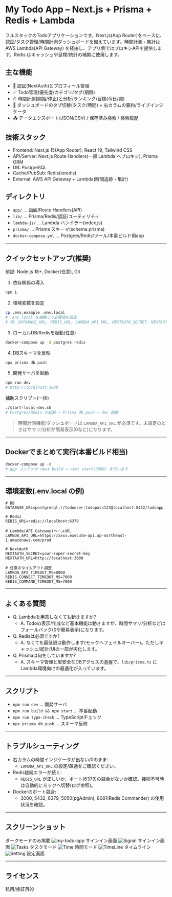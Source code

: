 # My Todo App – Next.js + Prisma + Redis + Lambda

フルスタックのTodoアプリケーションです。Next.js(App Router)をベースに、認証/タスク管理/時間計測ダッシュボードを備えています。時間計測・集計は AWS Lambda(API Gateway) を経由し、アプリ側ではプロキシAPIを提供します。Redis はキャッシュや目標/統計の補助に使用します。

## 主な機能
- 🔐 認証(NextAuth)とプロフィール管理
- ✅ Todo管理(優先度/カテゴリ/タグ/期限)
- ⏱ 時間計測(開始/停止)と分析/ランキング/目標(今日/週)
- 🧭 ダッシュボードのタブ切替(タスク/時間) + 右カラムの要約/ライブインジケータ
- 📤 データエクスポート(JSON/CSV) / 保存済み検索 / 検索履歴

## 技術スタック
- Frontend: Next.js 15(App Router), React 19, Tailwind CSS
- API/Server: Next.js Route Handlers(一部 Lambda へプロキシ), Prisma ORM
- DB: PostgreSQL
- Cache/PubSub: Redis(ioredis)
- External: AWS API Gateway + Lambda(時間追跡・集計)

## ディレクトリ
- `app/` … 画面/Route Handlers(API)
- `lib/` … Prisma/Redis/認証/ユーティリティ
- `lambda-js/` … Lambda ハンドラー(index.js)
- `prisma/` … Prisma スキーマ(schema.prisma)
- `docker-compose.yml` … Postgres/Redis/ツール/本番ビルド用app

---

## クイックセットアップ(推奨)
前提: Node.js 18+, Docker(任意), Git

1) 依存関係の導入
```bash
npm i
```

2) 環境変数を設定
```bash
cp .env.example .env.local
# .env.local を編集して必要値を設定
# 例: DATABASE_URL, REDIS_URL, LAMBDA_API_URL, NEXTAUTH_SECRET, NEXTAUTH_URL
```

3) ローカルDB/Redisを起動(任意)
```bash
docker-compose up -d postgres redis
```

4) DBスキーマを反映
```bash
npx prisma db push
```

5) 開発サーバを起動
```bash
npm run dev
# http://localhost:3000
```

補助スクリプト(一括)
```bash
./start-local-dev.sh
# Postgres/Redis の起動 → Prisma db push → dev 起動
```

> 時間計測機能/ダッシュボードは `LAMBDA_API_URL` が必須です。未設定のときはサマリ/分析が簡易表示(0など)になります。

---

## Dockerでまとめて実行(本番ビルド相当)
```bash
docker-compose up -d
# app コンテナが next build → next start(3000) を行います
```

---

## 環境変数(.env.local の例)
```env
# DB
DATABASE_URL=postgresql://todouser:todopass123@localhost:5432/todoapp

# Redis
REDIS_URL=redis://localhost:6379

# Lambda(API Gateway)ベースURL
LAMBDA_API_URL=https://xxxx.execute-api.ap-northeast-1.amazonaws.com/prod

# NextAuth
NEXTAUTH_SECRET=your-super-secret-key
NEXTAUTH_URL=http://localhost:3000

# 任意のタイムアウト調整
LAMBDA_API_TIMEOUT_MS=8000
REDIS_CONNECT_TIMEOUT_MS=7000
REDIS_COMMAND_TIMEOUT_MS=7000
```

---

## よくある質問
- Q. Lambdaを用意しなくても動きますか?
  - A. Todoの表示/作成など基本機能は動きますが、時間サマリ/分析などはフォールバック(0や簡易表示)になります。
- Q. Redisは必須ですか?
  - A. なくても最低限は動作します(モックへフェイルオーバー)。ただしキャッシュ/統計/UIの一部が劣化します。
- Q. Prismaは何をしていますか?
  - A. スキーマ管理と型安全なDBアクセスの基盤で、`lib/prisma.ts` にLambda環境向けの最適化が入っています。

---

## スクリプト
- `npm run dev` … 開発サーバ
- `npm run build && npm start` … 本番起動
- `npm run type-check` … TypeScriptチェック
- `npx prisma db push` … スキーマ反映

---

## トラブルシューティング
- 右カラムの時間インジケータが出ない/0のまま:
  - `LAMBDA_API_URL` の設定/疎通をご確認ください。
- Redis接続エラーが続く:
  - `REDIS_URL` が正しいか、ポート(6379)の競合がないか確認。接続不可時は自動的にモックへ切替(ログ参照)。
- Dockerのポート競合:
  - 3000, 5432, 6379, 5050(pgAdmin), 8081(Redis Commander) の使用状況を確認。

---

## スクリーンショット
ダークモードのみ掲載
![my-todo-app](docs/screenshots/my-todo-app.png)
サインイン画面
![Signin](docs/screenshots/auth-signin.png)
サインイン画面
![Tasks](docs/screenshots/dashboard-tasks.png)
タスクモード
![Time](docs/screenshots/dashboard-time.png)
時間モード
![TimeLine](docs/screenshots/dashboard-timeline.png)
タイムライン
![Setting](docs/screenshots/setting.png)
設定画面

---

## ライセンス
私用/検証目的

